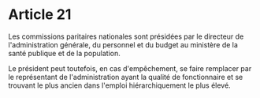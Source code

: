 # Article 21

Les commissions paritaires nationales sont présidées par le directeur de l'administration générale, du personnel et du budget au ministère de la santé publique et de la population.

Le président peut toutefois, en cas d'empêchement, se faire remplacer par le représentant de l'administration ayant la qualité de fonctionnaire et se trouvant le plus ancien dans l'emploi hiérarchiquement le plus élevé.
